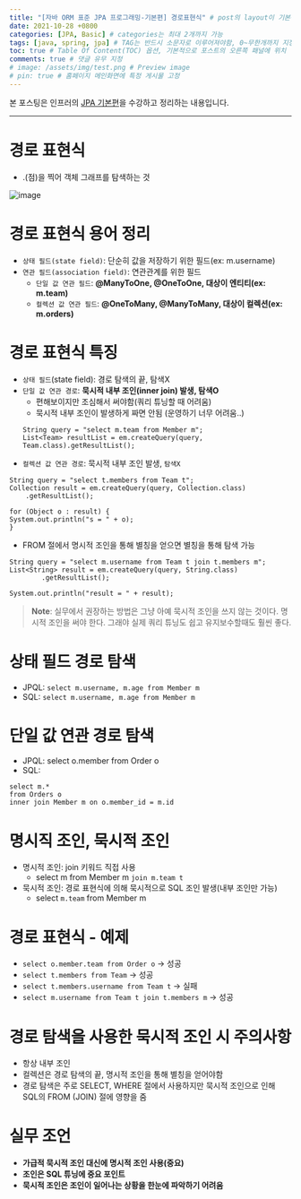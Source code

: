 ```yaml
---
title: "[자바 ORM 표준 JPA 프로그래밍-기본편] 경로표현식" # post의 layout이 기본적으로 post로 설정되어있어서 Front Matter에 따로 layout변수를 만들어 주지 않아도 됨
date: 2021-10-28 +0800
categories: [JPA, Basic] # categories는 최대 2개까지 가능
tags: [java, spring, jpa] # TAG는 반드시 소문자로 이루어져야함, 0~무한개까지 지정 가능
toc: true # Table Of Content(TOC) 옵션, 기본적으로 포스트의 오른쪽 패널에 위치
comments: true # 댓글 유무 지정
# image: /assets/img/test.png # Preview image
# pin: true # 홈페이지 메인화면에 특정 게시물 고정
---
```


본 포스팅은 인프러의 [JPA 기본편](https://www.inflearn.com/course/ORM-JPA-Basic#)을 수강하고 정리하는 내용입니다.

<hr>

# 경로 표현식
- .(점)을 찍어 객체 그래프를 탐색하는 것

![image](https://user-images.githubusercontent.com/44339530/139218685-b753d5b2-0d85-4f16-81ba-31d9ac69f1c1.png)

# 경로 표현식 용어 정리
- `상태 필드(state field)`: 단순히 값을 저장하기 위한 필드(ex: m.username)
- `연관 필드(association field)`: 연관관계를 위한 필드
  - `단일 값 연관 필드`: <b>@ManyToOne, @OneToOne, 대상이 엔티티(ex: m.team)</b>
  - `컬렉션 값 연관 필드`: <b>@OneToMany, @ManyToMany, 대상이 컬렉션(ex: m.orders)</b>

# 경로 표현식 특징
- `상태 필드`(state field): 경로 탐색의 끝, 탐색X
- `단일 값 연관 경로`: <b>묵시적 내부 조인(inner join) 발생, 탐색O</b>
  - 편해보이지만 조심해서 써야함(쿼리 튜닝할 때 어려움)
  - 묵시적 내부 조인이 발생하게 짜면 안됨 (운영하기 너무 어려움..)
  ~~~
  String query = "select m.team from Member m";
  List<Team> resultList = em.createQuery(query, Team.class).getResultList();
  ~~~
- `컬렉션 값 연관 경로`: 묵시적 내부 조인 발생, `탐색X`

~~~
String query = "select t.members from Team t";
Collection result = em.createQuery(query, Collection.class)
    .getResultList();

for (Object o : result) {
System.out.println("s = " + o);
}
~~~

- FROM 절에서 명시적 조인을 통해 별칭을 얻으면 별칭을 통해 탐색 가능

~~~
String query = "select m.username from Team t join t.members m";
List<String> result = em.createQuery(query, String.class)
        .getResultList();

System.out.println("result = " + result);
~~~

> **Note**: 실무에서 권장하는 방법은 그냥 아예 묵시적 조인을 쓰지 않는 것이다. 명시적 조인을 써야 한다. 그래야 실제 쿼리 튜닝도 쉽고 유지보수할때도 훨씬 좋다.

# 상태 필드 경로 탐색
- JPQL: `select m.username, m.age from Member m`
- SQL: `select m.username, m.age from Member m`

# 단일 값 연관 경로 탐색
- JPQL: select o.member from Order o
- SQL:

~~~
select m.*
from Orders o
inner join Member m on o.member_id = m.id
~~~

# 명시직 조인, 묵시적 조인
- 명시적 조인: join 키워드 직접 사용
  - select m from Member m `join m.team t`
- 묵시적 조인: 경로 표현식에 의해 묵시적으로 SQL 조인 발생(내부 조인만 가능)
  - select `m.team` from Member m

# 경로 표현식 - 예제
- `select o.member.team from Order o` -> 성공
- `select t.members from Team` -> 성공
- `select t.members.username from Team t` -> 실패
- `select m.username from Team t join t.members m` -> 성공

# 경로 탐색을 사용한 묵시적 조인 시 주의사항
- 항상 내부 조인
- 컬렉션은 경로 탐색의 끝, 명시적 조인을 통해 별칭을 얻어야함
- 경로 탐색은 주로 SELECT, WHERE 절에서 사용하지만 묵시적 조인으로 인해 SQL의 FROM (JOIN) 절에 영향을 줌

# 실무 조언
- <b>가급적 묵시적 조인 대신에 명시적 조인 사용(중요)</b>
- <b>조인은 SQL 튜닝에 중요 포인트</b>
- <b>묵시적 조인은 조인이 일어나는 상황을 한눈에 파악하기 어려움</b>
